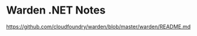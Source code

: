 ﻿Warden .NET Notes
=================

https://github.com/cloudfoundry/warden/blob/master/warden/README.md

